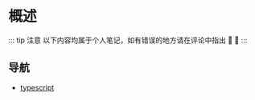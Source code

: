 <!--
 * @Author: busyzz
 * @Date: 2021-08-18 20:52:27
 * @Description:
-->

# 概述

::: tip 注意
以下内容均属于个人笔记，如有错误的地方请在评论中指出 :ghost: :ghost:
:::

## 导航

- [typescript](/typescript/)

<Vssue />
